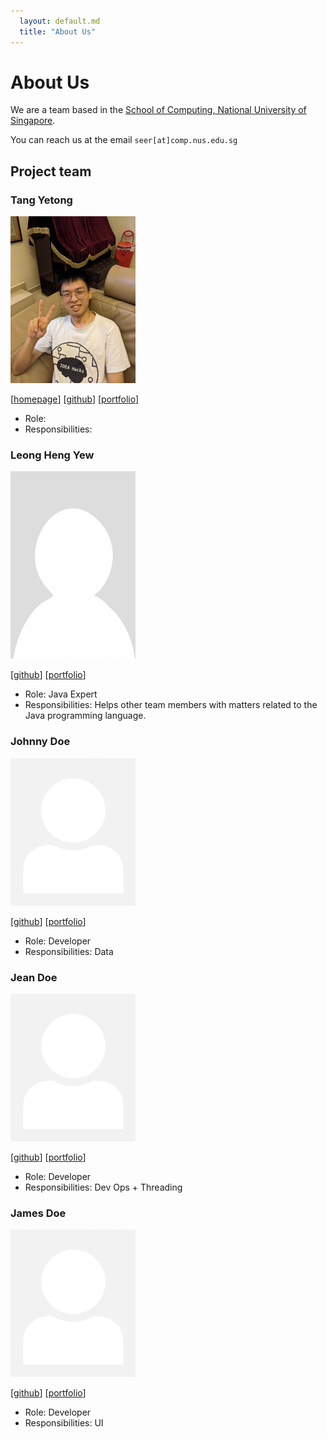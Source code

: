 ```yaml
---
  layout: default.md
  title: "About Us"
---
```


# About Us

We are a team based in the [School of Computing, National University of Singapore](http://www.comp.nus.edu.sg).

You can reach us at the email `seer[at]comp.nus.edu.sg`

## Project team

### Tang Yetong

<img src="images/darkvoid32.png" width="200px">

[[homepage](https://darkvoid32.github.io/)]
[[github](https://github.com/darkvoid32)]
[[portfolio](team/tangyetong.md)]

* Role:
* Responsibilities:

### Leong Heng Yew

<img src="images/aureliony.png" width="200px">

[[github](http://github.com/aureliony)]
[[portfolio](team/aureliony.md)]

* Role: Java Expert
* Responsibilities: Helps other team members with matters related to the Java programming language.

### Johnny Doe

<img src="images/johndoe.png" width="200px">

[[github](http://github.com/johndoe)]
[[portfolio](team/johndoe.md)]

* Role: Developer
* Responsibilities: Data

### Jean Doe

<img src="images/johndoe.png" width="200px">

[[github](http://github.com/johndoe)]
[[portfolio](team/johndoe.md)]

* Role: Developer
* Responsibilities: Dev Ops + Threading

### James Doe

<img src="images/johndoe.png" width="200px">

[[github](http://github.com/johndoe)]
[[portfolio](team/johndoe.md)]

* Role: Developer
* Responsibilities: UI
